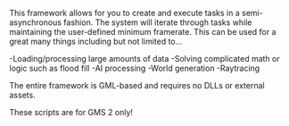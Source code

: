 This framework allows for you to create and execute tasks in a semi-asynchronous fashion. The system will iterate through tasks while maintaining the user-defined minimum framerate. This can be used for a great many things including but not limited to...

-Loading/processing large amounts of data
-Solving complicated math or logic such as flood fill
-AI processing
-World generation
-Raytracing

The entire framework is GML-based and requires no DLLs or external assets.

These scripts are for GMS 2 only!